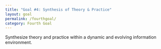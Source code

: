 ```yaml
---
title: "Goal #4: Synthesis of Theory & Practice"
layout: goal
permalink: /fourthgoal/
category: Fourth Goal
---
```

Synthesize theory and practice within a dynamic and evolving information environment.
